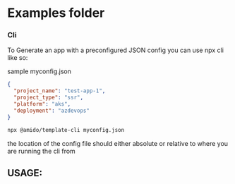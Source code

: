 # Examples folder


### Cli 

To Generate an app with a preconfigured JSON config you can use npx cli like so:

sample myconfig.json

```JSON
{
  "project_name": "test-app-1",
  "project_type": "ssr",
  "platform": "aks",
  "deployment": "azdevops"
}
```

```bash
npx @amido/template-cli myconfig.json
```

the location of the config file should either absolute or relative to where you are running the cli from

USAGE:
---
